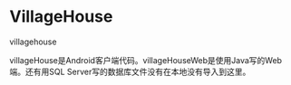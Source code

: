 # VillageHouse
villagehouse

villageHouse是Android客户端代码。villageHouseWeb是使用Java写的Web端。还有用SQL Server写的数据库文件没有在本地没有导入到这里。
